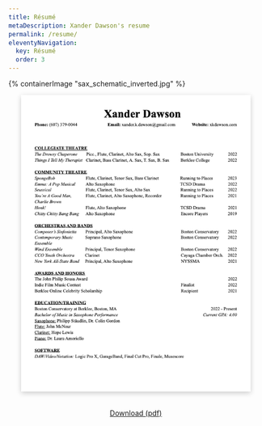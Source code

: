 ```yaml
---
title: Résumé
metaDescription: Xander Dawson's resume
permalink: /resume/
eleventyNavigation:
  key: Résumé
  order: 3
---
```


<section class="section">
    {% containerImage "sax_schematic_inverted.jpg" %}
    <article class="content" style="text-align: center; top: -10vh; background: transparent">

<a href="/static/pdf/music_resume.pdf"><img src="/static/pdf/music_resume.png" style="box-shadow: 0 3px 10px rgb(0 0 0 / 0.2); max-width: 90%;" /></a>

<br />
<a href="/static/pdf/music_resume.pdf" class="button">Download (pdf)</a>
